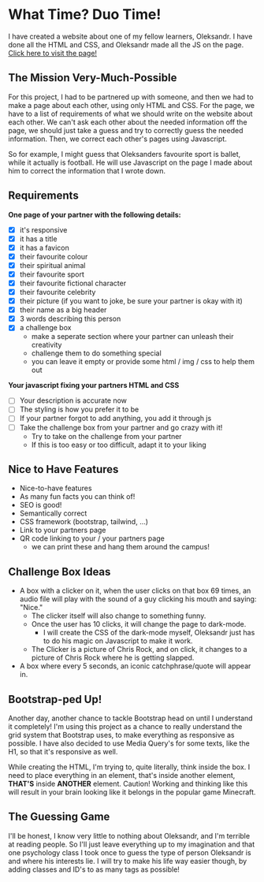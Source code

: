 # What Time? Duo Time!
I have created a website about one of my fellow learners, Oleksandr. I have done all the HTML and CSS, and Oleksandr made all the JS on the page. [Click here to visit the page!](https://besartelezi.github.io/duo-time/)

## The Mission Very-Much-Possible
For this project, I had to be partnered up with someone, and then we had to make a page about each other, using only HTML and CSS. For the page, we have to a list of requirements of what we should write on the website about each other.
We can't ask each other about the needed information off the page, we should just take a guess and try to correctly guess the needed information. Then, we correct each other's pages using Javascript. </br>

So for example, I might guess that Oleksanders favourite sport is ballet, while it actually is football. He will use Javascript on the page I made about him to correct the information that I wrote down.

## Requirements
**One page of your partner with the following details:**
- [x] it's responsive
- [x] it has a title
- [x] it has a favicon
- [x] their favourite colour
- [x] their spiritual animal
- [x] their favourite sport
- [x] their favourite fictional character
- [x] their favourite celebrity
- [x] their picture (if you want to joke, be sure your partner is okay with it)
- [x] their name as a big header
- [x] 3 words describing this person
- [x] a challenge box
  * make a seperate section where your partner can unleash their creativity
  * challenge them to do something special
  * you can leave it empty or provide some html / img / css to help them out

**Your javascript fixing your partners HTML and CSS**

- [ ] Your description is accurate now
- [ ] The styling is how you prefer it to be
- [ ] If your partner forgot to add anything, you add it through js
- [ ] Take the challenge box from your partner and go crazy with it!
  * Try to take on the challenge from your partner
  * If this is too easy or too difficult, adapt it to your liking

## Nice to Have Features
* Nice-to-have features
* As many fun facts you can think of!
* SEO is good!
* Semantically correct
* CSS framework (bootstrap, tailwind, ...)
* Link to your partners page
* QR code linking to your / your partners page
  * we can print these and hang them around the campus!

## Challenge Box Ideas
* A box with a clicker on it, when the user clicks on that box 69 times, an audio file will play with the sound of a guy clicking his mouth and saying: "Nice."
  * The clicker itself will also change to something funny.
  * Once the user has 10 clicks, it will change the page to dark-mode.
    * I will create the CSS of the dark-mode myself, Oleksandr just has to do his magic on Javascript to make it work. 
  * The Clicker is a picture of Chris Rock, and on click, it changes to a picture of Chris Rock where he is getting slapped.
* A box where every 5 seconds, an iconic catchphrase/quote will appear in.

## Bootstrap-ped Up!
Another day, another chance to tackle Bootstrap head on until I understand it completely! I'm using this project as a chance to really understand the grid system that Bootstrap uses, to make everything as responsive as possible. I have also decided to use Media Query's for some texts, like the H1, so that it's responsive as well. 

While creating the HTML, I'm trying to, quite literally, think inside the box. I need to place everything in an element, that's inside another element, **THAT'S** inside **ANOTHER** element. Caution! Working and thinking like this will result in your brain looking like it belongs in the popular game Minecraft.

## The Guessing Game
I'll be honest, I know very little to nothing about Oleksandr, and I'm terrible at reading people. So I'll just leave everything up to my imagination and that one psychology class I took once to guess the type of person Oleksandr is and where his interests lie. I will try to make his life way easier though, by adding classes and ID's to as many tags as possible! <br>


